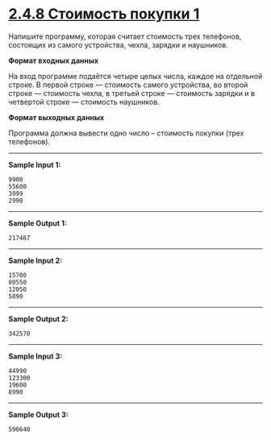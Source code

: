# [2.4.8 Стоимость покупки 1](https://stepik.org/lesson/917014/step/9?unit=922793)
Напишите программу, которая считает стоимость трех телефонов, состоящих из самого устройства, чехла, зарядки и наушников.

**Формат входных данных**

На вход программе подаётся четыре целых числа, каждое на отдельной строке. В первой строке — стоимость самого устройства, во второй строке — стоимость чехла, в третьей строке — стоимость зарядки и в четвертой строке — стоимость наушников.

**Формат выходных данных**

Программа должна вывести одно число – стоимость покупки (трех телефонов).

___
**Sample Input 1:**
```
9900
55600
3999
2990
```
___
**Sample Output 1:**

```
217467
```
___
**Sample Input 2:**
```
15700
80550
12050
5890
```
___
**Sample Output 2:**
```
342570
```
___
**Sample Input 3:**

```
44990
123300
19600
8990
```
___
**Sample Output 3:**
```
590640
```